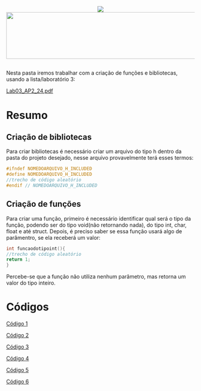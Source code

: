 <div align="center">
  <img src="https://capsule-render.vercel.app/api?type=waving&color=790b11" />
  <img width="1093" height="125" alt="fontbolt (4)" src="https://github.com/user-attachments/assets/faf75830-ec2e-494b-8cb6-0e14c2f9a6cb" />
<h2></h2>
</div>

Nesta pasta iremos trabalhar com a criação de funções e bibliotecas, usando a lista/laboratório 3:

[Lab03_AP2_24.pdf](https://github.com/user-attachments/files/22029923/Lab03_AP2_24.pdf)

# Resumo
## Criação de bibliotecas
Para criar bibliotecas é necessário criar um arquivo do tipo h dentro da pasta do projeto desejado, nesse arquivo provavelmente terá esses termos:
```C
#ifndef NOMEDOARQUIVO_H_INCLUDED
#define NOMEDOARQUIVO_H_INCLUDED
//trecho de código aleatório
#endif // NOMEDOARQUIVO_H_INCLUDED
```


## Criação de funções
Para criar uma função, primeiro é necessário identificar qual será o tipo da função, podendo ser do tipo void(não retornando nada), do tipo int, char, float e até struct. Depois, é preciso saber se essa função usará algo de parâmentro, se ela receberá um valor:
```C
int funcaodotipoint(){
//trecho de código aleatório
return 1;
}
```
Percebe-se que a função não utiliza nenhum parâmetro, mas retorna um valor do tipo inteiro.

# Códigos
[Código 1](https://github.com/niicfsz/Codigos_de_AP2/blob/main/Lista%203/Programas%20e%20bibliotecas/1%C2%BA%20C%C3%B3digo%3A%20Identificador%20de%20paridade.md)

[Código 2](https://github.com/niicfsz/Codigos_de_AP2/blob/main/Lista%203/Programas%20e%20bibliotecas/2%C2%B0%20C%C3%B3digo%3A%20%22Calculadora%22.md)

[Código 3](https://github.com/niicfsz/Codigos_de_AP2/blob/main/Lista%203/Programas%20e%20bibliotecas/3%C2%B0%20C%C3%B3digo%3A%20Sauda%C3%A7%C3%B5es.md)

[Código 4](https://github.com/niicfsz/Codigos_de_AP2/blob/main/Lista%203/Programas%20e%20bibliotecas/4%C2%B0%20C%C3%B3digo%3A%20%20Fibonacci.md)

[Código 5](https://github.com/niicfsz/Codigos_de_AP2/blob/main/Lista%203/Programas%20e%20bibliotecas/5%C2%B0%20C%C3%B3digo%3A%20M%C3%A9dia%20aritm%C3%A9tica%20e%20ponderada.md)

[Código 6](https://github.com/niicfsz/Codigos_de_AP2/blob/main/Lista%203/Programas%20e%20bibliotecas/6%C2%B0%20C%C3%B3digo%3A%20Ficha%20estudantil(denovo).md)



